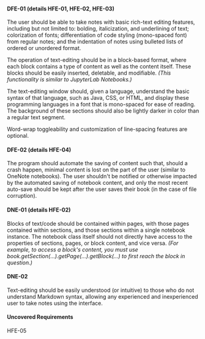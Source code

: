 #### DFE-01 (details HFE-01, HFE-02, HFE-03)
The user should be able to take notes with basic rich-text editing features, including but not limited to: bolding, italicization, and underlining of text; colorization of fonts; differentiation of code styling (mono-spaced font) from regular notes; and the indentation of notes using bulleted lists of ordered or unordered format.

The operation of text-editing should be in a block-based format, where each block contains a type of content as well as the content itself. These blocks should be easily inserted, deletable, and modifiable. _(This functionality is similar to JupyterLab Notebooks.)_

The text-editing window should, given a language, understand the basic syntax of that language, such as Java, CSS, or HTML, and display these programming languages in a font that is mono-spaced for ease of reading. The background of these sections should also be lightly darker in color than a regular text segment.

Word-wrap toggleability and customization of line-spacing features are optional.

#### DFE-02 (details HFE-04)
The program should automate the saving of content such that, should a crash happen, minimal content is lost on the part of the user (similar to OneNote notebooks). The user shouldn't be notified or otherwise impacted by the automated saving of notebook content, and only the most recent auto-save should be kept after the user saves their book (in the case of file corruption).

#### DNE-01 (details HFE-02)
Blocks of text/code should be contained within pages, with those pages contained within sections, and those sections within a single notebook instance. The notebook class itself should not directly have access to the properties of sections, pages, or block content, and vice versa. _(For example, to access a block's content, you must use book.getSection(...).getPage(...).getBlock(...) to first reach the block in question.)_

#### DNE-02
Text-editing should be easily understood (or intuitive) to those who do not understand Markdown syntax, allowing any experienced and inexperienced user to take notes using the interface.

#### Uncovered Requirements
HFE-05